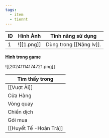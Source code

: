 ```yaml
---
tags:
  - item
  - tiennt
---
```


| ID  | Hình Ảnh   | Tính năng sử dụng       |
| --- | ---------- | ----------------------- |
| 1   | ![[1.png]] | Dùng trong [[Nâng lv]]. |

**Hình trong game**

![[20241114174721.png]]

| Tìm thấy trong |
| -------------- |
| [[Vượt Ải]]    |
| Cửa Hàng       |
| Vòng quay      |
| Chiến dịch     |
| Gói mua        |
| [[Huyết Tế -Hoàn Trả]]   |


